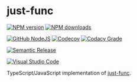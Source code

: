 # just-func

[![NPM version][npm-image]][npm-url]
[![NPM downloads][downloads-image]][downloads-url]

[![GitHub NodeJS][github-nodejs]][github-action-url]
[![Codecov][codecov-image]][codecov-url]
[![Codacy Grade][codacy-grade]][codacy-url]

[![Semantic Release][semantic-release-image]][semantic-release-url]

[![Visual Studio Code][vscode-image]][vscode-url]

TypeScript/JavaScript implementation of [just-func](https://github.com/justland/just-func).

[codacy-grade]: https://app.codacy.com/project/badge/Grade/cb8acd44f2874dbf85b1755a85690097
[codacy-url]: https://www.codacy.com/gh/justland/just-func-typescript/dashboard?utm_source=github.com&amp;utm_medium=referral&amp;utm_content=justland/just-func-typescript&amp;utm_campaign=Badge_Grade
[codecov-image]: https://codecov.io/gh/justland/just-func-typescript/branch/master/graph/badge.svg
[codecov-url]: https://codecov.io/gh/justland/just-func-typescript
[downloads-image]: https://img.shields.io/npm/dm/just-func.svg?style=flat
[downloads-url]: https://npmjs.org/package/just-func
[github-nodejs]: https://github.com/justland/just-func-typescript/workflows/nodejs/badge.svg
[github-action-url]: https://github.com/justland/just-func-typescript/actions
[npm-image]: https://img.shields.io/npm/v/just-func.svg?style=flat
[npm-url]: https://npmjs.org/package/just-func
[semantic-release-image]: https://img.shields.io/badge/%20%20%F0%9F%93%A6%F0%9F%9A%80-semantic--release-e10079.svg
[semantic-release-url]: https://github.com/semantic-release/semantic-release
[vscode-image]: https://img.shields.io/badge/vscode-ready-green.svg
[vscode-url]: https://code.visualstudio.com/
